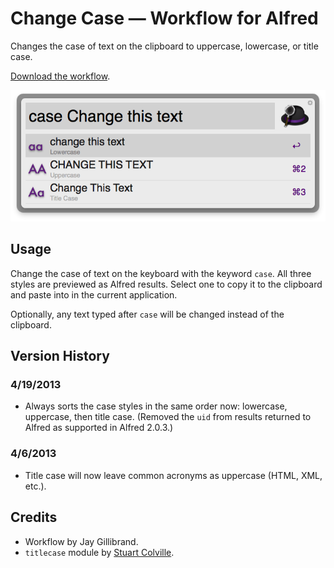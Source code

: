 # Change Case — Workflow for Alfred

Changes the case of text on the clipboard to uppercase, lowercase, or title case.

[Download the workflow](https://github.com/gillibrand/alfred-change-case/raw/master/Change%20Case.alfredworkflow).

![Screenshot](changecase.png)

## Usage

Change the case of text on the keyboard with the keyword `case`. All three styles are previewed as Alfred results. Select one to copy it to the clipboard and paste into in the current application.

Optionally, any text typed after `case` will be changed instead of the clipboard. 

## Version History

### 4/19/2013

- Always sorts the case styles in the same order now: lowercase, uppercase, then title case. (Removed the `uid` from results returned to Alfred as supported in Alfred 2.0.3.)

### 4/6/2013

- Title case will now leave common acronyms as uppercase (HTML, XML, etc.).

## Credits

- Workflow by Jay Gillibrand.
- `titlecase` module by [Stuart Colville](http://muffinresearch.co.uk).